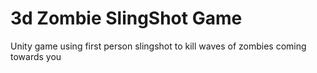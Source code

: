 # 3d Zombie SlingShot Game

Unity game using first person slingshot to kill waves of zombies coming towards you
